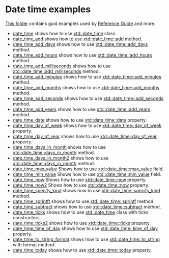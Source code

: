 # Date time examples

[This folder](.) contains guid examples used by [Reference Guide](https://codedocs.xyz/gammasoft71/xtd/) and more.

* [date_time](date_time/README.md) shows how to use [xtd::date_time](../../../src/xtd.core/include/xtd/date_time.h) class.
* [date_time_add](date_time_add/README.md) shows how to use [xtd::date_time::add](../../../src/xtd.core/include/xtd/date_time.h) method.
* [date_time_add_days](date_time_add_days/README.md) shows how to use [xtd::date_time::add_days](../../../src/xtd.core/include/xtd/date_time.h) method.
* [date_time_add_hours](date_time_add_hours/README.md) shows how to use [xtd::date_time::add_hours](../../../src/xtd.core/include/xtd/date_time.h) method.
* [date_time_add_milliseconds](date_time_add_milliseconds/README.md) shows how to use [xtd::date_time::add_milliseconds](../../../src/xtd.core/include/xtd/date_time.h) method.
* [date_time_add_minutes](date_time_add_minutes/README.md) shows how to use [xtd::date_time::add_minutes](../../../src/xtd.core/include/xtd/date_time.h) method.
* [date_time_add_months](date_time_add_months/README.md) shows how to use [xtd::date_time::add_months](../../../src/xtd.core/include/xtd/date_time.h) method.
* [date_time_add_seconds](date_time_add_seconds/README.md) shows how to use [xtd::date_time::add_seconds](../../../src/xtd.core/include/xtd/date_time.h) method.
* [date_time_add_years](date_time_add_years/README.md) shows how to use [xtd::date_time::add_years](../../../src/xtd.core/include/xtd/date_time.h) method.
* [date_time_date](date_time_date/README.md) shows how to use [xtd::date_time::date](../../../src/xtd.core/include/xtd/date_time.h) property.
* [date_time_day_of_week](date_time_day_of_week/README.md) shows how to use [xtd::date_time::day_of_week](../../../src/xtd.core/include/xtd/date_time.h) property.
* [date_time_day_of_year](date_time_day_of_year/README.md) shows how to use [xtd::date_time::day_of_year](../../../src/xtd.core/include/xtd/date_time.h) property.
* [date_time_days_in_month](date_time_days_in_month/README.md) shows how to use [xtd::date_time::days_in_month](../../../src/xtd.core/include/xtd/date_time.h) method.
* [date_time_days_in_month2](date_time_days_in_month2/README.md) shows how to use [xtd::date_time::days_in_month](../../../src/xtd.core/include/xtd/date_time.h) method.
* [date_time_max_value](date_time_max_value/README.md) Shows how to use [xtd::date_time::max_value](../../../src/xtd.core/include/xtd/date_time.h) field.
* [date_time_min_value](date_time_min_value/README.md) Shows how to use [xtd::date_time::min_value](../../../src/xtd.core/include/xtd/date_time.h) field.
* [date_time_now](date_time_now/README.md) Shows how to use [xtd::date_time::now](../../../src/xtd.core/include/xtd/date_time.h) property.
* [date_time_now2](date_time_now2/README.md) Shows how to use [xtd::date_time::now](../../../src/xtd.core/include/xtd/date_time.h) property.
* [date_time_specify_kind](date_time_specify_kind/README.md) shows how to use [xtd::date_time::specify_kind](../../../src/xtd.core/include/xtd/date_time.h) method.
* [date_time_sprintft](date_time_sprintft/README.md) shows how to use [xtd::date_time::sprintf](../../../src/xtd.core/include/xtd/date_time.h) method.
* [date_time_subtract](date_time_subtract/README.md) shows how to use [xtd::date_time::subtract](../../../src/xtd.core/include/xtd/date_time.h) method.
* [date_time_ticks](date_time_ticks/README.md) shows how to use [xtd::date_time](../../../src/xtd.core/include/xtd/date_time.h) class with ticks constructors.
* [date_time_ticks2](date_time_ticks2/README.md) shows how to use [xtd::date_time::ticks](../../../src/xtd.core/include/xtd/date_time.h) property.
* [date_time_time_of_day](date_time_time_of_day/README.md) shows how to use [xtd::date_time::time_of_day](../../../src/xtd.core/include/xtd/date_time.h) property.
* [date_time_to_string_format](date_time_to_string_format/README.md) shows how to use [xtd::date_time::to_string](../../../src/xtd.core/include/xtd/date_time.h) with format method.
* [date_time_today](date_time_today/README.md) shows how to use [xtd::date_time::today](../../../src/xtd.core/include/xtd/date_time.h) property.
